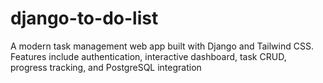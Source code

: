 # django-to-do-list
A modern task management web app built with Django and Tailwind CSS. Features include authentication, interactive dashboard, task CRUD, progress tracking, and PostgreSQL integration
